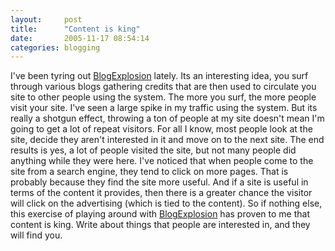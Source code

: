 ```yaml
---
layout:     post
title:      "Content is king"
date:       2005-11-17 08:54:14
categories: blogging
---
```

I've been tyring out [BlogExplosion](http://www.blogexplosion.com/) lately. Its an interesting idea, you surf through various blogs gathering credits that are then used to circulate you site to other people using the system. The more you surf, the more people visit your site. I've seen a large spike in my traffic using the system. But its really a shotgun effect, throwing a ton of people at my site doesn't mean I'm going to get a lot of repeat visitors. For all I know, most people look at the site, decide they aren't interested in it and move on to the next site. The end results is yes, a lot of people visited the site, but not many people did anything while they were here. I've noticed that when people come to the site from a search engine, they tend to click on more pages. That is probably because they find the site more useful. And if a site is useful in terms of the content it provides, then there is a greater chance the visitor will click on the advertising (which is tied to the content). So if nothing else, this exercise of playing around with [BlogExplosion](http://www.blogexplosion.com/) has proven to me that content is king. Write about things that people are interested in, and they will find you.
